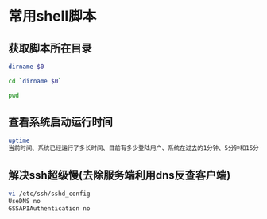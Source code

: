 # 常用shell脚本

## 获取脚本所在目录

```bash
dirname $0

cd `dirname $0`

pwd
```

## 查看系统启动运行时间

```bash
uptime
当前时间、系统已经运行了多长时间、目前有多少登陆用户、系统在过去的1分钟、5分钟和15分钟内的平均负载。
```

## 解决ssh超级慢(去除服务端利用dns反查客户端)

```bash
vi /etc/ssh/sshd_config
UseDNS no
GSSAPIAuthentication no
```